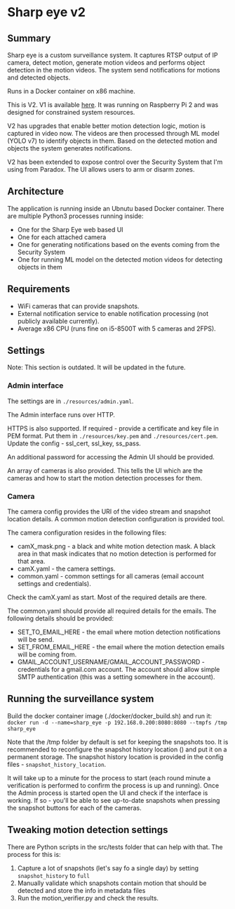 # Sharp eye v2

## Summary

Sharp eye is a custom surveillance system. It captures RTSP output of IP camera, detect motion, generate motion videos
and performs object detection in the motion videos. The system send notifications for motions and detected objects.

Runs in a Docker container on x86 machine.

This is V2. V1 is available [here](github.com/funnybrum/sharp_eye). It was running on Raspberry Pi 2 and was designed
for constrained system resources.

V2 has upgrades that enable better motion detection logic, motion is captured in video now. The videos are then
processed through ML model (YOLO v7) to identify objects in them. Based on the detected motion and objects the system
generates notifications.

V2 has been extended to expose control over the Security System that I'm using from Paradox. The UI allows users to arm
or disarm zones.

## Architecture
The application is running inside an Ubnutu based Docker container. There are multiple Python3 processes running inside:
  * One for the Sharp Eye web based UI
  * One for each attached camera
  * One for generating notifications based on the events coming from the Security System
  * One for running ML model on the detected motion videos for detecting objects in them

## Requirements
* WiFi cameras that can provide snapshots.
* External notification service to enable notification processing (not publicly available currently).
* Average x86 CPU (runs fine on i5-8500T with 5 cameras and 2FPS).

## Settings
Note: This section is outdated. It will be updated in the future.
### Admin interface
The settings are in `./resources/admin.yaml`.

The Admin interface runs over HTTP. 


HTTPS is also supported. If required - provide a certificate and key file in PEM format. Put them in `./resources/key.pem` and `./resources/cert.pem`. Update the config - ssl_cert, ssl_key, ss_pass.

An additional password for accessing the Admin UI should be provided.

An array of cameras is also provided. This tells the UI which are the cameras and how to start the motion detection processes for them.

### Camera
The camera config provides the URI of the video stream and snapshot location details. A common motion detection configuration is provided tool.

The camera configuration resides in the following files:

* camX_mask.png - a black and white motion detection mask. A black area in that mask indicates that no motion detection is performed for that area.
* camX.yaml - the camera settings.
* common.yaml - common settings for all cameras (email account settings and credentials).

Check the camX.yaml as start. Most of the required details are there.

The common.yaml should provide all required details for the emails. The following details should be provided:

* SET_TO_EMAIL_HERE - the email where motion detection notifications will be send.
* SET_FROM_EMAIL_HERE - the email where the motion detection emails will be coming from.
* GMAIL_ACCOUNT_USERNAME/GMAIL_ACCOUNT_PASSWORD - credentials for a gmail.com account. The account should allow simple SMTP authentication (this was a setting somewhere in the account).

## Running the surveillance system
Build the docker container image (./docker/docker_build.sh) and run it:
`docker run -d --name=sharp_eye -p 192.168.0.200:8080:8080 --tmpfs /tmp sharp_eye`

Note that the /tmp folder by default is set for keeping the snapshots too. It is recommended to reconfigure the snapshot history location () and put it on a permanent storage. The snapshot history location is provided in the config files - `snapshot_history_location`.

It will take up to a minute for the process to start (each round minute a verification is performed to confirm the process is up and running). Once the Admin process is started open the UI and check if the interface is working. If so - you'll be able to see up-to-date snapshots when pressing the snapshot buttons for each of the cameras.

## Tweaking motion detection settings
There are Python scripts in the src/tests folder that can help with that. The process for this is:
1) Capture a lot of snapshots (let's say fo a single day) by setting `snapshot_history` to `full`
2) Manually validate which snapshots contain motion that should be detected and store the info in metadata files
3) Run the motion_verifier.py and check the results.